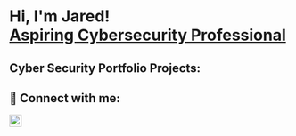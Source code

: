 <h1>Hi, I'm Jared! <br/> <a href="https://www.linkedin.com/in/jared-coppola/">Aspiring Cybersecurity Professional</a></h1>

<h2> Cyber Security Portfolio Projects:</h2>

<h2> 🤳 Connect with me:</h2>

[<img align="left" alt="JaredCoppola | LinkedIn" width="22px" src="https://cdn.jsdelivr.net/npm/simple-icons@v3/icons/linkedin.svg" />][linkedin]

[linkedin]: https://linkedin.com/in/jared-coppola
